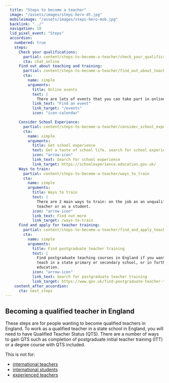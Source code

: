```yaml
---
  title: "Steps to become a teacher"
  image: "/assets/images/steps-hero-dt.jpg"
  mobileimage: "/assets/images/steps-hero-mob.jpg"
  backlink: "../"
  navigation: 10
  lid_pixel_event: "Steps"
  accordion:
    numbered: true
    steps:
      Check your qualifications:
        partial: content/steps-to-become-a-teacher/check_your_qualifications
        cta: chat_online
      Find out about teaching and training:
        partial: content/steps-to-become-a-teacher/find_out_about_teaching_and_training
        cta:
          name: simple
          arguments:
            title: Online events
            text: |
              There are lots of events that you can take part in online to help you to prepare to train to become a teacher.
            link_text: "Find an event"
            link_target: "/events"
            icon: "icon-calendar"

      Consider School Experience:
        partial: content/steps-to-become-a-teacher/consider_school_experience
        cta:
          name: simple
          arguments:
            title: Get school experience
            text: Get a taste of school life, search for school experience near you or online.
            icon: "arrow-icon"
            link_text: Search for school experience
            link_target: https://schoolexperience.education.gov.uk/
      Ways to train:
        partial: content/steps-to-become-a-teacher/ways_to_train
        cta:
          name: simple
          arguments:
            title: Ways to train
            text: |
              There are 2 main ways to train: on the job as an unqualified
              teacher or as a student.
            icon: "arrow-icon"
            link_text: Find out more
            link_target: /ways-to-train
      Find and apply for teacher training:
        partial: content/steps-to-become-a-teacher/find_and_apply_teacher_training
        cta:
          name: simple
          arguments:
            title: Find postgraduate teacher training
            text: |
              Find postgraduate teaching courses in England if you want to
              teach in a state primary or secondary school, or in further
              education.
            icon: "arrow-icon"
            link_text: Search for postgraduate teacher training
            link_target: https://www.gov.uk/find-postgraduate-teacher-training-courses
    content_after_accordion:
      cta: next_steps
---
```


## Becoming a qualified teacher in England

These steps are for people wanting to become qualified teachers in England.
To work as a qualified teacher in a state school in England, you will need to
have Qualified Teacher Status (QTS). There are a number of ways to gain QTS
such as completion of postgraduate initial teacher training (ITT) or a degree
course with QTS included.

This is not for:

* [international teachers](/international-teachers)
* [international students](/international-students)
* [experienced teachers](/experienced-teachers)
